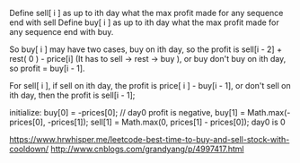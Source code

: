 Define sell[ i ] as up to ith day what the max profit made for any sequence end with sell
Define buy[ i ] as up to ith day what the max profit made for any sequence end with buy.

So buy[ i ] may have two cases, buy on ith day, so the profit is sell[i - 2] + rest( 0 ) - price[i] (It has to sell -> rest -> buy ), or buy don't buy on ith day, so profit = buy[i - 1].

For sell[ i ], if sell on ith day, the profit is price[ i ] - buy[i - 1], or don't sell on ith day, then the profit is sell[i - 1];

initialize: 
buy[0] = -prices[0]; // day0 profit is negative,
buy[1] = Math.max(-prices[0], -prices[1]);
sell[1] = Math.max(0, prices[1] - prices[0]); day0 is 0


https://www.hrwhisper.me/leetcode-best-time-to-buy-and-sell-stock-with-cooldown/
http://www.cnblogs.com/grandyang/p/4997417.html